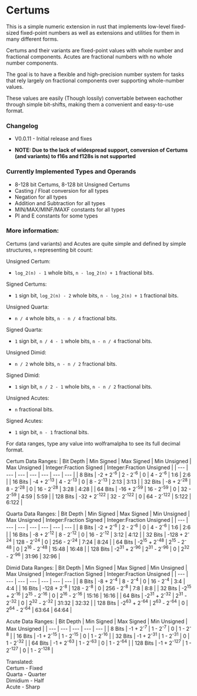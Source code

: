 # Certums

This is a simple numeric extension in rust that implements low-level fixed-sized fixed-point numbers
as well as extensions and utilities for them in many different forms.

Certums and their variants are fixed-point values with whole number and fractional components.
Acutes are fractional numbers with no whole number components.

The goal is to have a flexible and high-precision number system for tasks that rely largely on fractional components over supporting whole-number values.

These values are easily (Though lossily) convertable between eachother through simple bit-shifts, making them a convenient and easy-to-use format.

### Changelog

- V0.0.11 - Initial release and fixes

* **NOTE: Due to the lack of widespread support, conversion of Certums (and variants) to f16s and f128s is not supported**

### Currently Implemented Types and Operands

* 8-128 bit Certums, 8-128 bit Unsigned Certums
* Casting / Float conversion for all types
* Negation for all types
* Addition and Subtraction for all types
* MIN/MAX/MINF/MAXF constants for all types
* PI and E constants for some types

### More information:

Certums (and variants) and Acutes are quite simple and defined by simple structures, `n` representing bit count:

Unsigned Certum:
* `log_2(n) - 1` whole bits, `n - log_2(n) + 1` fractional bits.

Signed Certums:
* `1` sign bit, `log_2(n) - 2` whole bits, `n - log_2(n) + 1` fractional bits.

Unsigned Quarta:
* `n / 4` whole bits, `n - n / 4` fractional bits.

Signed Quarta:
* `1` sign bit, `n / 4 - 1` whole bits, `n - n / 4` fractional bits.

Unsigned Dimid:
* `n / 2` whole bits, `n - n / 2` fractional bits.

Signed Dimid:
* `1` sign bit, `n / 2 - 1` whole bits, `n - n / 2` fractional bits.

Unsigned Acutes:
* `n` fractional bits.

Signed Acutes:
* `1` sign bit, `n - 1` fractional bits.

For data ranges, type any value into wolframalpha to see its full decimal format.

Certum Data Ranges:
| Bit Depth | Min Signed             | Max Signed            | Min Unsigned | Max Unsigned           | Integer:Fraction Signed | Integer:Fraction Unsigned |
| ---       | ---                    | ---                   | ---          | ---                    | ---   | ---   |
| 8 Bits    | -2 + 2<sup>-6</sup>    | 2 - 2<sup>-6</sup>    | 0            | 4 - 2<sup>-6</sup>     | 1:6   | 2:6   |
| 16 Bits   | -4 + 2<sup>-13</sup>   | 4 - 2<sup>-13</sup>   | 0            | 8 - 2<sup>-13</sup>    | 2:13  | 3:13  |
| 32 Bits   | -8 + 2<sup>-28</sup>   | 8 - 2<sup>-28</sup>   | 0            | 16 - 2<sup>-28</sup>   | 3:28  | 4:28  |
| 64 Bits   | -16 + 2<sup>-59</sup>  | 16 - 2<sup>-59</sup>  | 0            | 32 - 2<sup>-59</sup>   | 4:59  | 5:59  |
| 128 Bits  | -32 + 2<sup>-122</sup> | 32 - 2<sup>-122</sup> | 0            | 64 - 2<sup>-122</sup>  | 5:122 | 6:122 |

Quarta Data Ranges:
| Bit Depth | Min Signed             | Max Signed            | Min Unsigned | Max Unsigned          | Integer:Fraction Signed | Integer:Fraction Unsigned |
| ---       | ---                    | ---                   | ---          | ---                   | ---  | ---  |
| 8 Bits    | -2 + 2<sup>-6</sup>    | 2 - 2<sup>-6</sup>    | 0            | 4 - 2<sup>-6</sup>    | 1:6  | 2:6  |
| 16 Bits   | -8 + 2<sup>-12</sup>   | 8 - 2<sup>-12</sup>   | 0            | 16 - 2<sup>-12</sup>  | 3:12 | 4:12 |
| 32 Bits   | -128 + 2<sup>-24</sup> | 128 - 2<sup>-24</sup> | 0            | 256 - 2<sup>-24</sup> | 7:24 | 8:24 |
| 64 Bits   | -2<sup>15</sup> + 2<sup>-48</sup> | 2<sup>15</sup> - 2<sup>-48</sup> | 0 | 2<sup>16</sup> - 2<sup>-48</sup> | 15:48 | 16:48 |
| 128 Bits  | -2<sup>31</sup> + 2<sup>-96</sup> | 2<sup>31</sup> - 2<sup>-96</sup> | 0 | 2<sup>32</sup> - 2<sup>-96</sup> | 31:96 | 32:96 |

Dimid Data Ranges:
| Bit Depth | Min Signed            | Max Signed           | Min Unsigned | Max Unsigned         | Integer:Fraction Signed | Integer:Fraction Unsigned |
| ---       | ---                   | ---                  | ---          | ---                  | ---  | ---  |
| 8 Bits    | -8 + 2<sup>-4</sup>   | 8 - 2<sup>-4</sup>   | 0            | 16 - 2<sup>-4</sup>  | 3:4  | 4:4  |
| 16 Bits   | -128 + 2<sup>-8</sup> | 128 - 2<sup>-8</sup> | 0            | 256 - 2<sup>-8</sup> | 7:8  | 8:8  |
| 32 Bits   | -2<sup>15</sup> + 2<sup>-16</sup> | 2<sup>15</sup> - 2<sup>-16</sup> | 0 | 2<sup>16</sup> - 2<sup>-16</sup> | 15:16 | 16:16 |
| 64 Bits   | -2<sup>31</sup> + 2<sup>-32</sup> | 2<sup>31</sup> - 2<sup>-32</sup> | 0 | 2<sup>32</sup> - 2<sup>-32</sup> | 31:32 | 32:32 |
| 128 Bits  | -2<sup>63</sup> + 2<sup>-64</sup> | 2<sup>63</sup> - 2<sup>-64</sup> | 0 | 2<sup>64</sup> - 2<sup>-64</sup> | 63:64 | 64:64 |

Acute Data Ranges:
| Bit Depth | Min Signed            | Max Signed           | Min Unsigned | Max Unsigned         |
| ---       | ---                   | ---                  | ---          | ---                  |
| 8 Bits    | -1 + 2<sup>-7</sup>   | 1 - 2<sup>-7</sup>   | 0            | 1 - 2<sup>-8</sup>   |
| 16 Bits   | -1 + 2<sup>-15</sup>  | 1 - 2<sup>-15</sup>  | 0            | 1 - 2<sup>-16</sup>  |
| 32 Bits   | -1 + 2<sup>-31</sup>  | 1 - 2<sup>-31</sup>  | 0            | 1 - 2<sup>-32</sup>  |
| 64 Bits   | -1 + 2<sup>-63</sup>  | 1 - 2<sup>-63</sup>  | 0            | 1 - 2<sup>-64</sup>  |
| 128 Bits  | -1 + 2<sup>-127</sup> | 1 - 2<sup>-127</sup> | 0            | 1 - 2<sup>-128</sup> |

Translated:<br>
Certum - Fixed<br>
Quarta - Quarter<br>
Dimidium - Half<br>
Acute - Sharp<br>